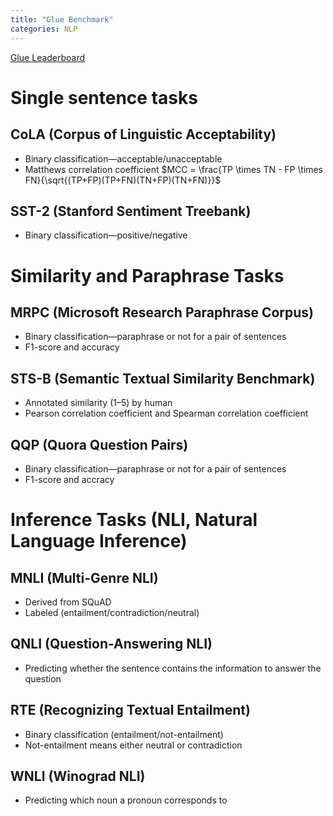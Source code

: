 ```yaml
---
title: "Glue Benchmark"
categories: NLP
---
```


[Glue Leaderboard](https://gluebenchmark.com/leaderboard/)

# Single sentence tasks

## CoLA (Corpus of Linguistic Acceptability)

- Binary classification—acceptable/unacceptable
- Matthews correlation coefficient $MCC = \frac{TP \times TN - FP \times FN}{\sqrt{(TP+FP)(TP+FN)(TN+FP)(TN+FN)}}$

## SST-2 (Stanford Sentiment Treebank)

- Binary classification—positive/negative

# Similarity and Paraphrase Tasks

## MRPC (Microsoft Research Paraphrase Corpus)

- Binary classification—paraphrase or not for a pair of sentences
- F1-score and accuracy

## STS-B (Semantic Textual Similarity Benchmark)

- Annotated similarity (1–5) by human
- Pearson correlation coefficient and Spearman correlation coefficient

## QQP (Quora Question Pairs)

- Binary classification—paraphrase or not for a pair of sentences
- F1-score and accracy

# Inference Tasks (NLI, Natural Language Inference)

## MNLI (Multi-Genre NLI)

- Derived from SQuAD
- Labeled (entailment/contradiction/neutral)

## QNLI (Question-Answering NLI)

- Predicting whether the sentence contains the information to answer the question

## RTE (Recognizing Textual Entailment)

- Binary classification (entailment/not-entailment)
- Not-entailment means either neutral or contradiction

## WNLI (Winograd NLI)

- Predicting which noun a pronoun corresponds to
